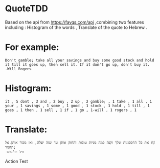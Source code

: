 # QuoteTDD
Based on the api from https://favqs.com/api ,combining two features including : Histogram of the words , Translate of the quote to Hebrew .
# For example:

```
Don't gamble; take all your savings and buy some good stock and hold it till it goes up, then sell it. If it don't go up, don't buy it.
-Will Rogers

```
# Histogram:

```
it , 5 dont , 3 and , 2 buy , 2 up , 2 gamble; , 1 take , 1 all , 1 your , 1 savings , 1 some , 1 good , 1 stock , 1 hold , 1 till , 1 goes , 1 then , 1 sell , 1 if , 1 go , 1-will , 1 rogers , 1

```
# Translate:
```
קח את כל החסכונות שלך וקנה כמה מניות טובות והחזק אותן עד שזה יעלה, ואז מכור אותן.אל תהמר;
-וויל רו'גרס
```
 Action Test
